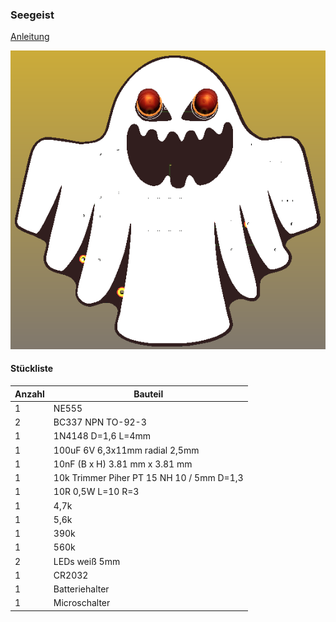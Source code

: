 ### Seegeist

[Anleitung](https://github.com/frankyhub/Loetkurs/blob/master/L7-Seegeist/Seegeist%20Platine%20best%C3%BCcken.pdf)

![image](https://github.com/frankyhub/Loetkurs/blob/master/L7-Seegeist/Seegeist-Bild.png)


#### Stückliste                                            

|Anzahl| Bauteil                                   |
|------|-------------------------------------------|
|     1|NE555                                      |
|     2|BC337 NPN TO-92-3                          |
|     1|1N4148 D=1,6 L=4mm                         |
|     1|100uF 6V 6,3x11mm radial 2,5mm             |
|     1|10nF (B x H) 3.81 mm x 3.81 mm             |
|     1|10k Trimmer Piher PT 15 NH 10 / 5mm D=1,3  |
|     1|10R 0,5W L=10 R=3                          |
|     1|4,7k                                       |
|     1|5,6k                                       |
|     1|390k                                       |
|     1|560k                                       |
|     2|LEDs weiß 5mm                              |
|     1|CR2032                                     |
|     1|Batteriehalter                             |
|     1|Microschalter                              |
